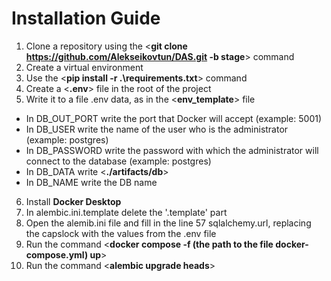 # Installation Guide
1. Clone a repository using the <**git clone https://github.com/Alekseikovtun/DAS.git -b stage**> command
2. Create a virtual environment
3. Use the <**pip install -r .\requirements.txt**> command
4. Create a <**.env**> file in the root of the project
5. Write it to a file .env data, as in the <**env_template**> file
- In DB_OUT_PORT  write the port that Docker will accept (example: 5001)
- In DB_USER write the name of the user who is the administrator (example: postgres)
- In DB_PASSWORD write the password with which the administrator will connect to the database (example: postgres)
- In DB_DATA write <**./artifacts/db**>
- In DB_NAME write the DB name
6. Install **Docker Desktop**
7. In alembic.ini.template delete the '.template' part
8. Open the alemib.ini file and fill in the line 57 sqlalchemy.url, replacing the capslock with the values from the .env file
9. Run the command <**docker compose -f (the path to the file docker-compose.yml) up**>
10. Run the command <**alembic upgrade heads**>
